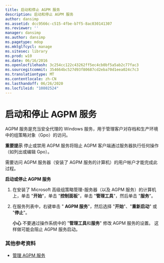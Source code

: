 ```yaml
---
title: 启动和停止 AGPM 服务
description: 启动和停止 AGPM 服务
author: dansimp
ms.assetid: dcc9566c-c515-4fbe-b7f5-8ac030141307
ms.reviewer: ''
manager: dansimp
ms.author: dansimp
ms.pagetype: mdop
ms.mktglfcycl: manage
ms.sitesec: library
ms.prod: w10
ms.date: 06/16/2016
ms.openlocfilehash: 3c254cc122c43262ff5ec4cb0bf5a5ab2c77fac3
ms.sourcegitcommit: 354664bc527d93f80687cd2eba70d1eea024c7c3
ms.translationtype: MT
ms.contentlocale: zh-CN
ms.lasthandoff: 06/26/2020
ms.locfileid: "10802524"
---
```

# 启动和停止 AGPM 服务


AGPM 服务是充当安全代理的 Windows 服务，用于管理客户对存档和生产环境中的组策略对象（Gpo）的访问。

**重要提示** 停止或禁用 AGPM 服务将阻止 AGPM 客户端通过服务器执行任何操作（如列出或编辑 Gpo）。

 

需要访问 AGPM 服务器（安装了 AGPM 服务的计算机）的用户帐户才能完成此过程。

**启动或停止 AGPM 服务**

1.  在安装了 Microsoft 高级组策略管理-服务器（以及 AGPM 服务）的计算机上，单击 "**开始**"，单击 "**控制面板**"，单击 "**管理工具**"，然后单击 "**服务**"。

2.  在服务列表中，右键单击 " **AGPM 服务**"，然后选择 "**开始**"、"**重新启动**" 或 "**停止**"。

    **小心** 不要通过操作系统中的 "**管理工具**和**服务**" 修改 AGPM 服务的设置。 这样做可能会阻止 AGPM 服务启动。

     

### 其他参考资料

-   [管理 AGPM 服务](managing-the-agpm-service-agpm40.md)

 

 





